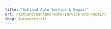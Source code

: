 ```yaml
---
title: "Ashland Auto Service & Repair"
url: /ashland/ashland-auto-service-und-repair/
shop: Autowerkstatt
---
```


